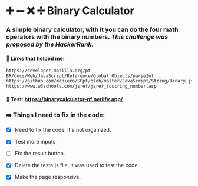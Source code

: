 # :heavy_plus_sign: :heavy_minus_sign: :x: :heavy_division_sign: Binary Calculator

### A simple binary calculator, with it you can do the four math operators with the binary numbers. *This challenge was proposed by the HackerRank.*
                      
#### 🔗 Links that helped me:
    
    https://developer.mozilla.org/pt-BR/docs/Web/JavaScript/Reference/Global_Objects/parseInt
    https://github.com/maniero/SOpt/blob/master/JavaScript/String/Binary.js
    https://www.w3schools.com/jsref/jsref_tostring_number.asp

#### 🔗 Test: https://binarycalculator-nf.netlify.app/

### ➡️ Things I need to fix in the code:

- [X] Need to fix the code, it's not organized.
- [X] Test more inputs
- [ ] Fix the result button.
- [X] Delete the teste.js file, it was used to test the code.
- [X] Make the page responsive.

